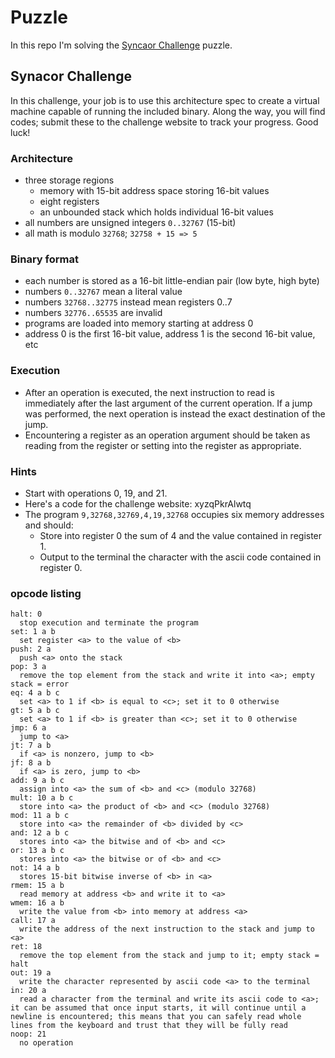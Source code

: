 # Puzzle

In this repo I'm solving the [Syncaor Challenge](https://challenge.synacor.com/) puzzle.

## Synacor Challenge

In this challenge, your job is to use this architecture spec to create a
virtual machine capable of running the included binary. Along the way,
you will find codes; submit these to the challenge website to track
your progress. Good luck!

### Architecture

- three storage regions
  - memory with 15-bit address space storing 16-bit values
  - eight registers
  - an unbounded stack which holds individual 16-bit values
- all numbers are unsigned integers `0..32767` (15-bit)
- all math is modulo `32768`; `32758 + 15 => 5`

### Binary format

- each number is stored as a 16-bit little-endian pair (low byte, high byte)
- numbers `0..32767` mean a literal value
- numbers `32768..32775` instead mean registers 0..7
- numbers `32776..65535` are invalid
- programs are loaded into memory starting at address 0
- address 0 is the first 16-bit value, address 1 is the second 16-bit value, etc

### Execution

- After an operation is executed, the next instruction to read is immediately after the last argument of the current operation. If a jump
  was performed, the next operation is instead the exact destination of the jump.
- Encountering a register as an operation argument should be taken as reading from the register or setting into the register as appropriate.

### Hints

- Start with operations 0, 19, and 21.
- Here's a code for the challenge website: xyzqPkrAlwtq
- The program `9,32768,32769,4,19,32768` occupies six memory addresses and should:
  - Store into register 0 the sum of 4 and the value contained in register 1.
  - Output to the terminal the character with the ascii code contained in register 0.

### opcode listing

```
halt: 0
  stop execution and terminate the program
set: 1 a b
  set register <a> to the value of <b>
push: 2 a
  push <a> onto the stack
pop: 3 a
  remove the top element from the stack and write it into <a>; empty stack = error
eq: 4 a b c
  set <a> to 1 if <b> is equal to <c>; set it to 0 otherwise
gt: 5 a b c
  set <a> to 1 if <b> is greater than <c>; set it to 0 otherwise
jmp: 6 a
  jump to <a>
jt: 7 a b
  if <a> is nonzero, jump to <b>
jf: 8 a b
  if <a> is zero, jump to <b>
add: 9 a b c
  assign into <a> the sum of <b> and <c> (modulo 32768)
mult: 10 a b c
  store into <a> the product of <b> and <c> (modulo 32768)
mod: 11 a b c
  store into <a> the remainder of <b> divided by <c>
and: 12 a b c
  stores into <a> the bitwise and of <b> and <c>
or: 13 a b c
  stores into <a> the bitwise or of <b> and <c>
not: 14 a b
  stores 15-bit bitwise inverse of <b> in <a>
rmem: 15 a b
  read memory at address <b> and write it to <a>
wmem: 16 a b
  write the value from <b> into memory at address <a>
call: 17 a
  write the address of the next instruction to the stack and jump to <a>
ret: 18
  remove the top element from the stack and jump to it; empty stack = halt
out: 19 a
  write the character represented by ascii code <a> to the terminal
in: 20 a
  read a character from the terminal and write its ascii code to <a>; it can be assumed that once input starts, it will continue until a newline is encountered; this means that you can safely read whole lines from the keyboard and trust that they will be fully read
noop: 21
  no operation
```
